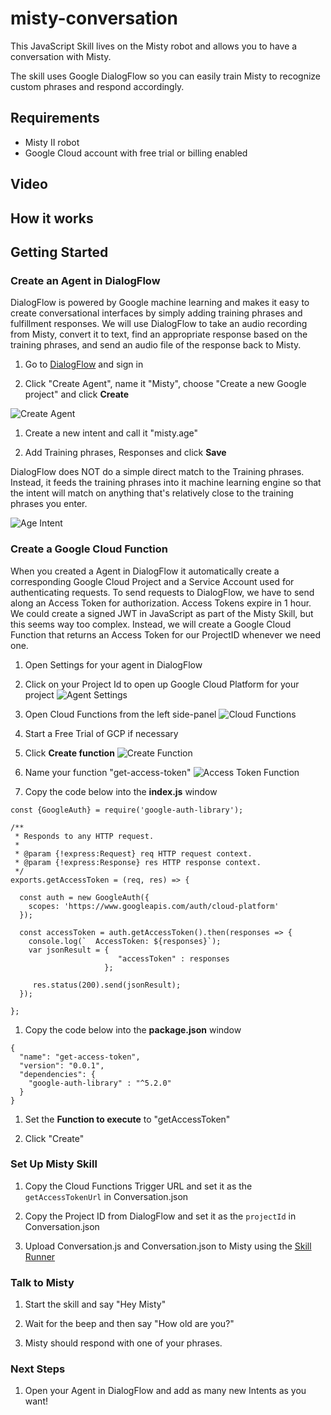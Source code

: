# misty-conversation
This JavaScript Skill lives on the Misty robot and allows you to have a conversation with Misty. 

The skill uses Google DialogFlow so you can easily train Misty to recognize custom phrases and respond accordingly.

## Requirements
* Misty II robot
* Google Cloud account with free trial or billing enabled

## Video

## How it works


## Getting Started

### Create an Agent in DialogFlow
DialogFlow is powered by Google machine learning and makes it easy to create conversational interfaces by simply adding training phrases and fulfillment responses. We will use DialogFlow to take an audio recording from Misty, convert it to text, find an appropriate response based on the training phrases, and send an audio file of the response back to Misty.  
1. Go to [DialogFlow](https://dialogflow.com/) and sign in

1. Click "Create Agent", name it "Misty", choose "Create a new Google project" and click **Create** 
 
 ![Create Agent](/images/create_agent.png)

1. Create a new intent and call it "misty.age"

1. Add Training phrases, Responses and click **Save**  

DialogFlow does NOT do a simple direct match to the Training phrases. Instead, it feeds the training phrases into it machine learning engine so that the intent will match on anything that's relatively close to the training phrases you enter.

![Age Intent](/images/age_intent.png)

### Create a Google Cloud Function
When you created a Agent in DialogFlow it automatically create a corresponding Google Cloud Project and a Service Account used for authenticating requests. To send requests to DialogFlow, we have to send along an Access Token for authorization. Access Tokens expire in 1 hour. We could create a signed JWT in JavaScript as part of the Misty Skill, but this seems way too complex. Instead, we will create a Google Cloud Function that returns an Access Token for our ProjectID whenever we need one.
1. Open Settings for your agent in DialogFlow

1. Click on your Project Id to open up Google Cloud Platform for your project
![Agent Settings](/images/agent_settings.png)

1. Open Cloud Functions from the left side-panel
![Cloud Functions](/images/cloud_functions.png)

1. Start a Free Trial of GCP if necessary

1. Click **Create function**
![Create Function](/images/create_function.png)

1. Name your function "get-access-token"
![Access Token Function](/images/access_token_function.png)

1. Copy the code below into the **index.js** window
```
const {GoogleAuth} = require('google-auth-library');

/**
 * Responds to any HTTP request.
 *
 * @param {!express:Request} req HTTP request context.
 * @param {!express:Response} res HTTP response context.
 */
exports.getAccessToken = (req, res) => {

  const auth = new GoogleAuth({
    scopes: 'https://www.googleapis.com/auth/cloud-platform'
  });

  const accessToken = auth.getAccessToken().then(responses => {
    console.log(`  AccessToken: ${responses}`);
    var jsonResult = {
                        "accessToken" : responses
                     };

     res.status(200).send(jsonResult);
  });

};
```
1. Copy the code below into the **package.json** window
```
{
  "name": "get-access-token",
  "version": "0.0.1",
  "dependencies": {
    "google-auth-library" : "^5.2.0"
  }
}
```
1. Set the **Function to execute** to "getAccessToken"

1. Click "Create"


### Set Up Misty Skill
1. Copy the Cloud Functions Trigger URL and set it as the `getAccessTokenUrl` in Conversation.json

1. Copy the Project ID from DialogFlow and set it as the `projectId` in Conversation.json

1. Upload Conversation.js and Conversation.json to Misty using the [Skill Runner](http://sdk.mistyrobotics.com/skill-runner/)

### Talk to Misty
1. Start the skill and say "Hey Misty"

1. Wait for the beep and then say "How old are you?"

1. Misty should respond with one of your phrases.


### Next Steps
1. Open your Agent in DialogFlow and add as many new Intents as you want!
